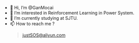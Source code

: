 - 👋 Hi, I’m @GanMocai
- 👀 I’m interested in Reinforcement Learning in Power System.
- 🌱 I’m currently studying at SJTU.
- 📫 How to reach me ?
    > justSOS@aliyun.com

<!---
GanMocai/GanMocai is a ✨ special ✨ repository because its `README.md` (this file) appears on your GitHub profile.
You can click the Preview link to take a look at your changes.
--->
